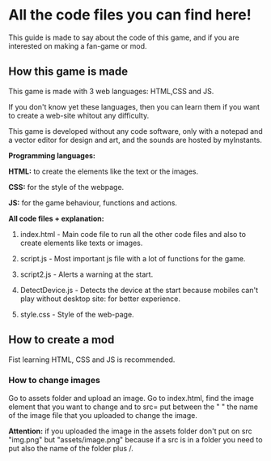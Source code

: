 # All the code files you can find here!
This guide is made to say about the code of this game, and if you are interested on making a fan-game or mod.

## How this game is made
This game is made with 3 web languages: HTML,CSS and JS.

If you don't know yet these languages, then you can learn them if you want to create a web-site whitout any difficulty.

This game is developed without any code software, only with a notepad and a vector editor for design and art, and the sounds are hosted by myInstants.

**Programming languages:**

**HTML:** to create the elements like the text or the images.

**CSS:** for the style of the webpage.

**JS:** for the game behaviour, functions and actions.

**All code files + explanation:**

1. index.html - Main code file to run all the other code files and also to create elements like texts or images.

2. script.js - Most important js file with a lot of functions for the game.

3. script2.js - Alerts a warning at the start.

4. DetectDevice.js - Detects the device at the start because mobiles can't play without desktop site: for better experience.

5. style.css - Style of the web-page.

## How to create a mod

Fist learning HTML, CSS and JS is recommended.

### How to change images
Go to assets folder and upload an image. Go to index.html, find the image element that you want to change and to src= put between the " " the name of the image file that you uploaded to change the image.

**Attention:** if you uploaded the image in the assets folder don't put on src "img.png" but "assets/image.png" because if a src is in a folder you need to put also the name of the folder plus /.
